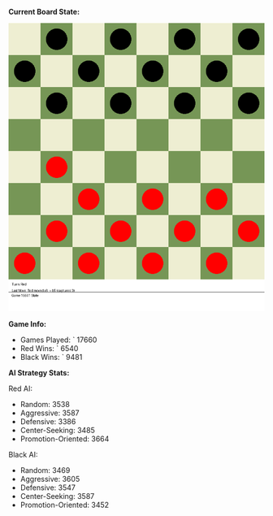 
**Current Board State:**  
<!-- START_GIF -->
![Checkers Game](./checkers_game.gif)
<!-- END_GIF -->

**Game Info:**  
- Games Played: `<!-- GAMES_PLAYED --> 17660
- Red Wins: `<!-- RED_WINS --> 6540
- Black Wins: `<!-- BLACK_WINS --> 9481

<!-- AI_STATS -->
**AI Strategy Stats:**

Red AI:
- Random: 3538
- Aggressive: 3587
- Defensive: 3386
- Center-Seeking: 3485
- Promotion-Oriented: 3664

Black AI:
- Random: 3469
- Aggressive: 3605
- Defensive: 3547
- Center-Seeking: 3587
- Promotion-Oriented: 3452
